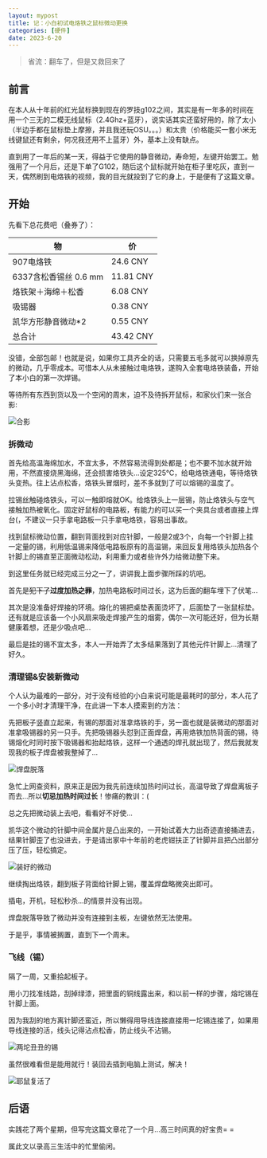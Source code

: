 ```yaml
---
layout: mypost
title: 记：小白初试电烙铁之鼠标微动更换
categories: [硬件]
date: 2023-6-20
---
```


> 省流：翻车了，但是又救回来了

## 前言

在本人从十年前的红光鼠标换到现在的罗技g102之间，其实是有一年多的时间在用一个三无的二模无线鼠标（2.4Ghz+蓝牙），说实话其实还蛮好用的，除了太小（半边手都在鼠标垫上摩擦，并且我还玩OSU。。。）和太贵（价格能买一套小米无线键鼠还有剩余，何况我还用不上蓝牙）外，基本上没有缺点。

直到用了一年后的某一天，得益于它使用的静音微动，寿命短，左键开始罢工。勉强用了一个月后，还是下单了G102，随后这个鼠标就开始在柜子里吃灰，直到一天，偶然刷到电烙铁的视频，我的目光就投到了它的身上，于是便有了这篇文章。

<!-- more -->

## 开始

先看下总花费吧（叠券了）：

| 物                    | 价        |
| --------------------- | --------- |
| 907电烙铁             | 24.6 CNY  |
| 6337含松香锡丝 0.6 mm | 11.81 CNY |
| 烙铁架＋海绵＋松香    | 6.08 CNY  |
| 吸锡器                | 0.38 CNY  |
| 凯华方形静音微动*2    | 0.55 CNY  |
| 总合计                | 43.42 CNY |

没错，全部包邮！也就是说，如果你工具齐全的话，只需要五毛多就可以换掉原先的微动，几乎零成本。可惜本人从未接触过电烙铁，遂购入全套电烙铁装备，开始了本小白的第一次焊锡。

等待所有东西到货以及一个空闲的周末，迫不及待拆开鼠标，和家伙们来一张合影:

![合影](/posts/2023/013.png)

### 拆微动

首先给高温海绵加水，不宜太多，不然容易流得到处都是；也不要不加水就开始用，不然直接烧黑海绵，还会损害烙铁头…设定325℃，给电烙铁通电，等待烙铁头变热。往上沾点松香，烙铁头冒烟时，差不多就到了可以熔锡的温度了。

拉锡丝触碰烙铁头，可以一触即熔就OK。给烙铁头上一层锡，防止烙铁头与空气接触加热被氧化。固定好鼠标的电路板，有能力的可以买一个夹具台或者直接上焊台(，不建议一只手拿电路板一只手拿电烙铁，容易出事故。

找到鼠标微动位置，翻到背面找到对应针脚，一般是2或3个，向每一个针脚上挂一定量的锡，利用低温锡来降低电路板原有的高温锡，来回反复用烙铁头加热各个针脚上的锡直至正面微动松动，利用重力或者些许外力给微动整下来。

到这里任务就已经完成三分之一了，讲讲我上面步骤所踩的坑吧。

首先是~~犯下了~~**过度加热~~之罪~~**，加热电路板时间过长，这为后面的翻车埋下了伏笔…

其次是没准备好焊接的环境。熔化的锡把桌垫表面烫坏了，后面垫了一张鼠标垫。还有就是应该备一个小风扇来吸走焊接产生的烟雾，偶尔一次可能还好，但为长期健康着想，还是少吸点吧...

最后是挂的锡不宜太多，本人一开始弄了太多结果落到了其他元件针脚上...清理了好久。

### 清理锡&安装新微动

个人认为最难的一部分，对于没有经验的小白来说可能是最耗时的部分，本人花了一个多小时才清理干净，在此讲一下本人摸索到的方法：

先把板子竖直立起来，有锡的那面对准拿烙铁的手，另一面也就是装微动的那面对准拿吸锡器的另一只手。先把吸锡器头怼到正面焊盘，再用烙铁加热背面的锡，待锡熔化时同时按下吸锡器和抬起烙铁，这样一个通透的焊孔就出现了，然后我就发现我的板子焊盘被我整掉了...

![焊盘脱落](/posts/2023/014.png)

急忙上网查资料，原来正是因为我先前连续加热时间过长，高温导致了焊盘离板子而去...所以**切忌加热时间过长**！惨痛的教训：(

总之先把微动装上去吧，看看好不好使...

凯华这个微动的针脚中间金属片是凸出来的，一开始试着大力出奇迹直接捅进去，结果针脚歪了也没进去，于是请出家中十年前的老虎钳扶正了针脚并且把凸出部分压了压，轻松搞定。

![装好的微动](/posts/2023/015.png)

继续掏出烙铁，翻到板子背面给针脚上锡，覆盖焊盘略微突出即可。

插电，开机，轻松秒杀...的情景并没有出现。

焊盘脱落导致了微动并没有连接到主板，左键依然无法使用。

于是乎，事情被搁置，直到下一个周末。

### 飞线（锡）

隔了一周，又重拾起板子。

用小刀找准线路，刮掉绿漆，把里面的铜线露出来，和以前一样的步骤，熔坨锡在针脚上面。

因为我刮的地方离针脚还蛮近，所以懒得用导线连接直接用一坨锡连接了，如果用导线连接的活，线头记得沾点松香，防止线头不沾锡。

![两坨丑丑的锡](/posts/2023/016.png)

虽然很难看但是能用就行！装回去插到电脑上测试，解决！

![耶鼠复活了](/posts/2023/017.png)

## 后语

实践花了两个星期，但写完这篇文章花了一个月...高三时间真的好宝贵= =

属此文以录高三生活中的忙里偷闲。
